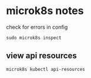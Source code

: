 # microk8s notes

check for errors in config

`sudo microk8s inspect`

## view api resources

`microk8s kubectl api-resources`
